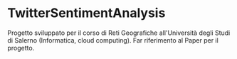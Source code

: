 # TwitterSentimentAnalysis
Progetto sviluppato per il corso di Reti Geografiche all'Università degli Studi di Salerno (Informatica, cloud computing).
Far riferimento al Paper per il progetto.
